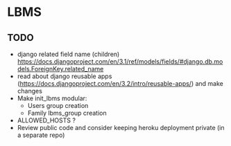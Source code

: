 # LBMS

## TODO

- django related field name (children) https://docs.djangoproject.com/en/3.1/ref/models/fields/#django.db.models.ForeignKey.related_name
- read about django reusable apps (https://docs.djangoproject.com/en/3.2/intro/reusable-apps/) and make changes
- Make init_lbms modular:
  - Users group creation
  - Family lbms_group creation
- ALLOWED_HOSTS ?
- Review public code and consider keeping heroku deployment private (in a separate repo)

